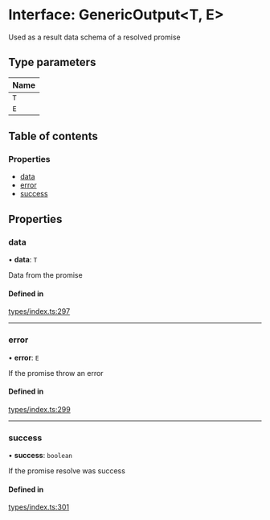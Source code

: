 # Interface: GenericOutput<T, E\>

Used as a result data schema of a resolved promise

## Type parameters

| Name |
| :------ |
| `T` |
| `E` |

## Table of contents

### Properties

- [data](GenericOutput.md#data)
- [error](GenericOutput.md#error)
- [success](GenericOutput.md#success)

## Properties

### data

• **data**: `T`

Data from the promise

#### Defined in

[types/index.ts:297](https://github.com/nevermined-io/react-components/blob/a8236f6/catalog/src/types/index.ts#L297)

___

### error

• **error**: `E`

If the promise throw an error

#### Defined in

[types/index.ts:299](https://github.com/nevermined-io/react-components/blob/a8236f6/catalog/src/types/index.ts#L299)

___

### success

• **success**: `boolean`

If the promise resolve was success

#### Defined in

[types/index.ts:301](https://github.com/nevermined-io/react-components/blob/a8236f6/catalog/src/types/index.ts#L301)
